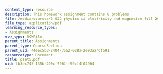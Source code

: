 ```yaml
---
content_type: resource
description: This homework assignment contains 8 problems.
file: /media/courses/8-022-physics-ii-electricity-and-magnetism-fall-2004/fb3ec745135b290c7963f99cf4f04964_pset5.pdf
file_type: application/pdf
learning_resource_types:
- Assignments
ocw_type: OCWFile
parent_title: Assignments
parent_type: CourseSection
parent_uid: 44eec5b3-2404-7aa2-028a-2e93a24cf591
resourcetype: Document
title: pset5.pdf
uid: fb3ec745-135b-290c-7963-f99cf4f04964
---
```

